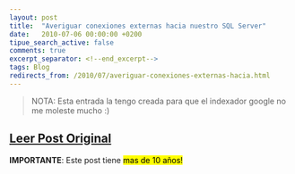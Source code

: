 ```yaml
---
layout: post
title:  "Averiguar conexiones externas hacia nuestro SQL Server"
date:   2010-07-06 00:00:00 +0200
tipue_search_active: false
comments: true
excerpt_separator: <!--end_excerpt-->
tags: Blog
redirects_from: /2010/07/averiguar-conexiones-externas-hacia.html
---
```


>NOTA: Esta entrada la tengo creada para que el indexador google no me moleste mucho :)

## [Leer Post Original](http://ecatalab.blogspot.com/2010/07/averiguar-conexiones-externas-hacia.html)

**IMPORTANTE**: Este post tiene <mark>mas de 10 años!</mark>